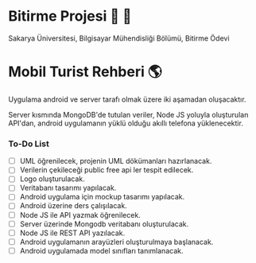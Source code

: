 # Bitirme Projesi :rocket: :beer:

Sakarya Üniversitesi, Bilgisayar Mühendisliği Bölümü, Bitirme Ödevi

# Mobil Turist Rehberi :earth_americas:

Uygulama android ve server tarafı olmak üzere iki aşamadan oluşacaktır.

Server kısmında MongoDB'de tutulan veriler, Node JS yoluyla oluşturulan API'dan, android uygulamanın yüklü olduğu akıllı telefona yüklenecektir.

### To-Do List

- [ ] UML öğrenilecek, projenin UML dökümanları hazırlanacak.
- [ ] Verilerin çekileceği public free api ler tespit edilecek.
- [ ] Logo oluşturulacak.
- [ ] Veritabanı tasarımı yapılacak.
- [ ] Android uygulama için mockup tasarımı yapılacak.
- [ ] Android üzerine ders çalışılacak.
- [ ] Node JS ile API yazmak öğrenilecek.
- [ ] Server üzerinde Mongodb veritabanı oluşturulacak.
- [ ] Node JS ile REST API yazılacak.
- [ ] Android uygulamanın arayüzleri oluşturulmaya başlanacak.
- [ ] Android uygulamada model sınıfları tanımlanacak.
